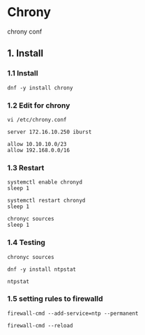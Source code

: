 # Chrony
chrony conf

## 1. Install

### 1.1 Install
````
dnf -y install chrony
````            
### 1.2 Edit for chrony

````
vi /etc/chrony.conf 

server 172.16.10.250 iburst

allow 10.10.10.0/23
allow 192.168.0.0/16
````

### 1.3 Restart

````
systemctl enable chronyd
sleep 1

systemctl restart chronyd
sleep 1

chronyc sources
sleep 1
````

### 1.4 Testing

````
chronyc sources

dnf -y install ntpstat

ntpstat
````

### 1.5 setting rules to firewalld

````
firewall-cmd --add-service=ntp --permanent

firewall-cmd --reload
````
